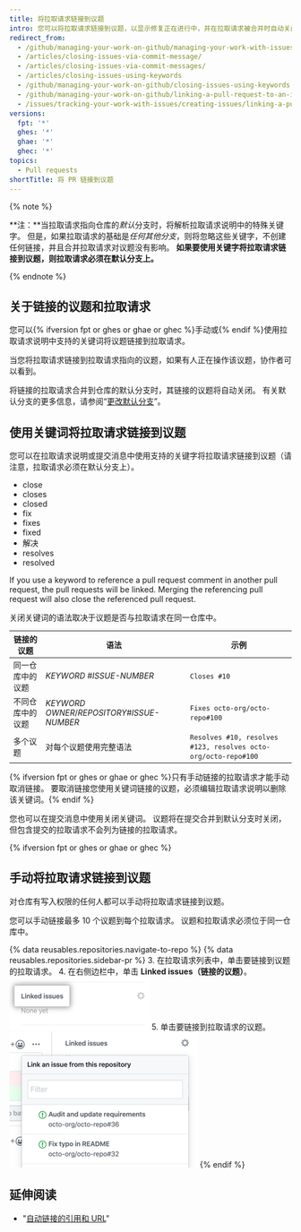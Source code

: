 ```yaml
---
title: 将拉取请求链接到议题
intro: 您可以将拉取请求链接到议题，以显示修复正在进行中，并在拉取请求被合并时自动关闭该议题。
redirect_from:
  - /github/managing-your-work-on-github/managing-your-work-with-issues-and-pull-requests/linking-a-pull-request-to-an-issue
  - /articles/closing-issues-via-commit-message/
  - /articles/closing-issues-via-commit-messages/
  - /articles/closing-issues-using-keywords
  - /github/managing-your-work-on-github/closing-issues-using-keywords
  - /github/managing-your-work-on-github/linking-a-pull-request-to-an-issue
  - /issues/tracking-your-work-with-issues/creating-issues/linking-a-pull-request-to-an-issue
versions:
  fpt: '*'
  ghes: '*'
  ghae: '*'
  ghec: '*'
topics:
  - Pull requests
shortTitle: 将 PR 链接到议题
---
```


{% note %}

**注：**当拉取请求指向仓库的*默认*分支时，将解析拉取请求说明中的特殊关键字。 但是，如果拉取请求的基础是*任何其他分支*，则将忽略这些关键字，不创建任何链接，并且合并拉取请求对议题没有影响。 **如果要使用关键字将拉取请求链接到议题，则拉取请求必须在默认分支上。**

{% endnote %}

## 关于链接的议题和拉取请求

您可以{% ifversion fpt or ghes or ghae or ghec %}手动或{% endif %}使用拉取请求说明中支持的关键词将议题链接到拉取请求。

当您将拉取请求链接到拉取请求指向的议题，如果有人正在操作该议题，协作者可以看到。

将链接的拉取请求合并到仓库的默认分支时，其链接的议题将自动关闭。 有关默认分支的更多信息，请参阅“[更改默认分支](/github/administering-a-repository/changing-the-default-branch)”。

## 使用关键词将拉取请求链接到议题

您可以在拉取请求说明或提交消息中使用支持的关键字将拉取请求链接到议题（请注意，拉取请求必须在默认分支上）。

* close
* closes
* closed
* fix
* fixes
* fixed
* 解决
* resolves
* resolved

If you use a keyword to reference a pull request comment in another pull request, the pull requests will be linked. Merging the referencing pull request will also close the referenced pull request.

关闭关键词的语法取决于议题是否与拉取请求在同一仓库中。

| 链接的议题    | 语法                                            | 示例                                                             |
| -------- | --------------------------------------------- | -------------------------------------------------------------- |
| 同一仓库中的议题 | *KEYWORD* #*ISSUE-NUMBER*                     | `Closes #10`                                                   |
| 不同仓库中的议题 | *KEYWORD* *OWNER*/*REPOSITORY*#*ISSUE-NUMBER* | `Fixes octo-org/octo-repo#100`                                 |
| 多个议题     | 对每个议题使用完整语法                                   | `Resolves #10, resolves #123, resolves octo-org/octo-repo#100` |

{% ifversion fpt or ghes or ghae or ghec %}只有手动链接的拉取请求才能手动取消链接。 要取消链接您使用关键词链接的议题，必须编辑拉取请求说明以删除该关键词。{% endif %}

您也可以在提交消息中使用关闭关键词。 议题将在提交合并到默认分支时关闭，但包含提交的拉取请求不会列为链接的拉取请求。


{% ifversion fpt or ghes or ghae or ghec %}
## 手动将拉取请求链接到议题

对仓库有写入权限的任何人都可以手动将拉取请求链接到议题。

您可以手动链接最多 10 个议题到每个拉取请求。 议题和拉取请求必须位于同一仓库中。

{% data reusables.repositories.navigate-to-repo %}
{% data reusables.repositories.sidebar-pr %}
3. 在拉取请求列表中，单击要链接到议题的拉取请求。
4. 在右侧边栏中，单击 **Linked issues（链接的议题）**。 ![右侧边栏中链接的议题](/assets/images/help/pull_requests/linked-issues.png)
5. 单击要链接到拉取请求的议题。 ![下拉以链接议题](/assets/images/help/pull_requests/link-issue-drop-down.png)
{% endif %}

## 延伸阅读

- "[自动链接的引用和 URL](/articles/autolinked-references-and-urls/#issues-and-pull-requests)"
